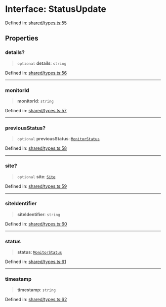 # Interface: StatusUpdate

Defined in: [shared/types.ts:55](https://github.com/Nick2bad4u/Uptime-Watcher/blob/dca5483e793478722cd3e6e125cafcec5fc771f0/shared/types.ts#L55)

## Properties

### details?

> `optional` **details**: `string`

Defined in: [shared/types.ts:56](https://github.com/Nick2bad4u/Uptime-Watcher/blob/dca5483e793478722cd3e6e125cafcec5fc771f0/shared/types.ts#L56)

***

### monitorId

> **monitorId**: `string`

Defined in: [shared/types.ts:57](https://github.com/Nick2bad4u/Uptime-Watcher/blob/dca5483e793478722cd3e6e125cafcec5fc771f0/shared/types.ts#L57)

***

### previousStatus?

> `optional` **previousStatus**: [`MonitorStatus`](../type-aliases/MonitorStatus.md)

Defined in: [shared/types.ts:58](https://github.com/Nick2bad4u/Uptime-Watcher/blob/dca5483e793478722cd3e6e125cafcec5fc771f0/shared/types.ts#L58)

***

### site?

> `optional` **site**: [`Site`](Site.md)

Defined in: [shared/types.ts:59](https://github.com/Nick2bad4u/Uptime-Watcher/blob/dca5483e793478722cd3e6e125cafcec5fc771f0/shared/types.ts#L59)

***

### siteIdentifier

> **siteIdentifier**: `string`

Defined in: [shared/types.ts:60](https://github.com/Nick2bad4u/Uptime-Watcher/blob/dca5483e793478722cd3e6e125cafcec5fc771f0/shared/types.ts#L60)

***

### status

> **status**: [`MonitorStatus`](../type-aliases/MonitorStatus.md)

Defined in: [shared/types.ts:61](https://github.com/Nick2bad4u/Uptime-Watcher/blob/dca5483e793478722cd3e6e125cafcec5fc771f0/shared/types.ts#L61)

***

### timestamp

> **timestamp**: `string`

Defined in: [shared/types.ts:62](https://github.com/Nick2bad4u/Uptime-Watcher/blob/dca5483e793478722cd3e6e125cafcec5fc771f0/shared/types.ts#L62)
